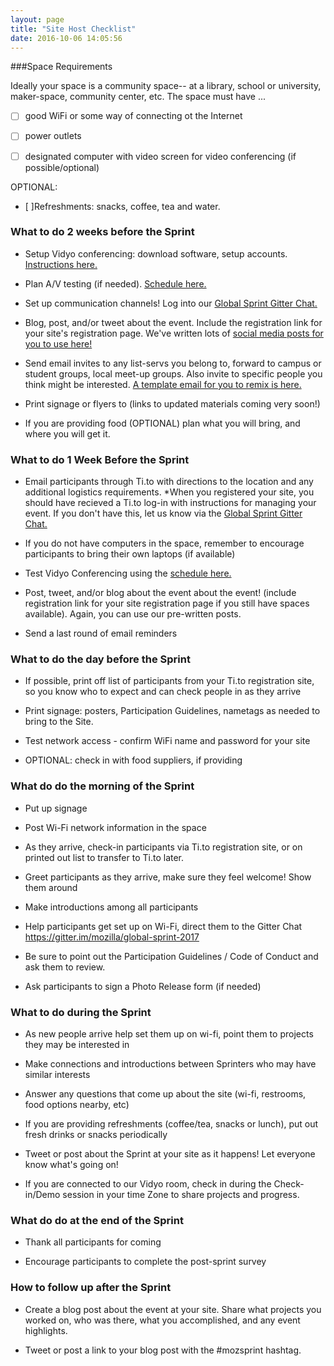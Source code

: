 ```yaml
---
layout: page
title: "Site Host Checklist"
date: 2016-10-06 14:05:56
---
```


###Space Requirements

Ideally your space is a community space-- at a library, school or university, maker-space, community center, etc. 
The space must have ...

- [ ] good WiFi or some way of connecting ot the Internet

- [ ] power outlets

- [ ] designated computer with video screen for video conferencing (if possible/optional)

OPTIONAL: 
- [ ]Refreshments: snacks, coffee, tea and water. 

### What to do 2 weeks before the Sprint

* Setup Vidyo conferencing:  download software, setup accounts. [Instructions here.](https://public.etherpad-mozilla.org/p/globalsprint-webconferencing)

* Plan A/V testing (if needed). [Schedule here.](https://public.etherpad-mozilla.org/p/globalsprint-AV-testing-schedule) 

* Set up communication channels! Log into our [Global Sprint Gitter Chat.](https://gitter.im/mozilla/global-sprint-2017)

*  Blog, post, and/or tweet about the event. Include the registration link for your site's registration page. We've written lots of [social media posts for you to use here!](https://public.etherpad-mozilla.org/p/globalsprint-what-to-tweet)

*  Send email invites to any list-servs you belong to, forward to campus or student groups, local meet-up groups. Also invite to specific people you think might be interested. [A template email for you to remix is here.](https://public.etherpad-mozilla.org/p/globalsprint-email-template)
    
* Print signage or flyers to (links to updated materials coming very soon!)
    
* If you are providing food (OPTIONAL) plan what you will bring, and where you will get it. 


### What to do 1 Week Before the Sprint


*  Email participants through Ti.to with directions to the location and any additional logistics requirements. *When you registered your site, you should have recieved a Ti.to log-in with instructions for managing your event. If you don't have this, let us know via the [Global Sprint Gitter Chat.](https://gitter.im/mozilla/global-sprint-2017)

* If you do not have computers in the space, remember to encourage participants to bring their own laptops (if available) 

* Test Vidyo Conferencing using the [schedule here.](https://public.etherpad-mozilla.org/p/globalsprint-AV-testing-schedule)

*  Post, tweet, and/or blog about the event about the event! (include registration link for your site registration page if you still have spaces available). Again, you can use our pre-written posts. 

* Send a last round of email reminders


### What to do the day before the Sprint

* If possible, print off list of participants from your Ti.to registration site, so you know who to expect and can check people in as they arrive

*  Print signage: posters, Participation Guidelines, nametags as needed to bring to the Site.

* Test network access - confirm WiFi name and password for your site

*  OPTIONAL: check in with food suppliers, if providing


### What do do the morning of the Sprint

*  Put up signage

*  Post Wi-Fi network information in the space

*  As they arrive, check-in participants via Ti.to registration site, or on printed out list to transfer to Ti.to later.

*  Greet participants as they arrive, make sure they feel welcome! Show them around

* Make introductions among all participants

*  Help participants get set up on Wi-Fi, direct them to the Gitter Chat https://gitter.im/mozilla/global-sprint-2017

*  Be sure to point out the Participation Guidelines / Code of Conduct and ask them to review. 

* Ask participants to sign a Photo Release form (if needed)


### What to do during the Sprint

*  As new people arrive help set them up on wi-fi, point them to projects they may be interested in 

*  Make connections and introductions between Sprinters who may have similar interests
 
* Answer any questions that come up about the site (wi-fi, restrooms, food options nearby, etc)

*  If you are providing refreshments (coffee/tea, snacks or lunch), put out fresh drinks or snacks periodically

*  Tweet or post about the Sprint at your site as it happens! Let everyone know what's going on!

* If you are connected to our Vidyo room, check in during the Check-in/Demo session in your time Zone to share projects and progress. 


### What do do at the end of the Sprint

*  Thank all participants for coming

*  Encourage participants to complete the post-sprint survey


### How to follow up after the Sprint

*  Create a blog post about the event at your site. Share what projects you worked on, who was there, what you accomplished, and any event highlights.

* Tweet or post a link to your blog post with the #mozsprint hashtag.
